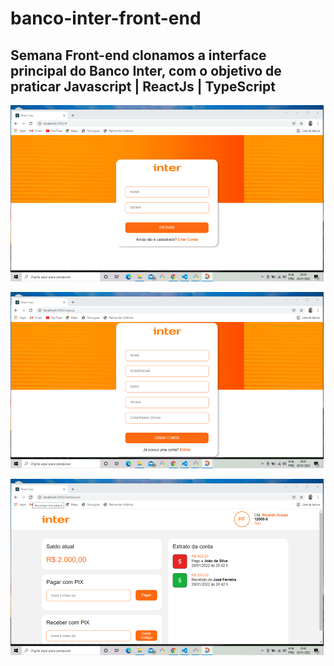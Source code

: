 # banco-inter-front-end

## Semana Front-end clonamos a interface principal do Banco Inter, com o objetivo de praticar Javascript | ReactJs | TypeScript


![Imagem Tela SignIn](https://github.com/ricardoaraujosantos/banco-inter-front-end/blob/main/banco-inter/src/assets/images/captura-tela-signin.png)

![Imagem tela SignUp](https://github.com/ricardoaraujosantos/banco-inter-front-end/blob/main/banco-inter/src/assets/images/captura-tela-signun.png)

![Imagem Painel de Controle](https://github.com/ricardoaraujosantos/banco-inter-front-end/blob/main/banco-inter/src/assets/images/captura-tela-dashboard.png)
